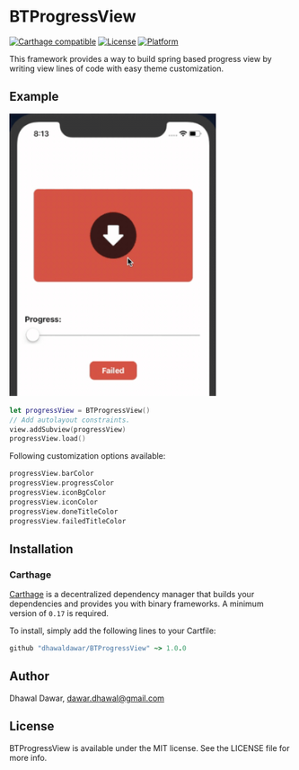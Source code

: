 # BTProgressView

[![Carthage compatible](https://img.shields.io/badge/Carthage-compatible-4BC51D.svg?style=flat)](https://github.com/Carthage/Carthage)
[![License](https://img.shields.io/cocoapods/l/DialogBox.svg?style=flat)](http://cocoapods.org/pods/DialogBox)
[![Platform](https://img.shields.io/cocoapods/p/DialogBox.svg?style=flat)](http://cocoapods.org/pods/DialogBox)

This framework provides a way to build spring based progress view by writing view lines of code with easy theme customization.

## Example

<img src="example.gif" width="368" height="502"/>

```swift
let progressView = BTProgressView()
// Add autolayout constraints.
view.addSubview(progressView)
progressView.load()
```

Following customization options available:
```swift
progressView.barColor
progressView.progressColor
progressView.iconBgColor
progressView.iconColor
progressView.doneTitleColor
progressView.failedTitleColor
```

## Installation
### Carthage

[Carthage](https://github.com/Carthage/Carthage) is a decentralized dependency manager that builds your dependencies and provides you with binary frameworks. A minimum version of `0.17` is required.

To install, simply add the following lines to your Cartfile:

```ruby
github "dhawaldawar/BTProgressView" ~> 1.0.0
```

## Author

Dhawal Dawar, dawar.dhawal@gmail.com

## License

BTProgressView is available under the MIT license. See the LICENSE file for more info.
